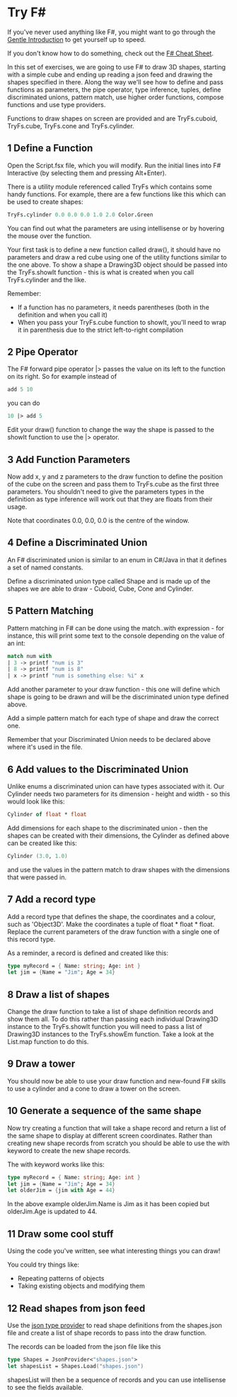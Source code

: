 Try F#
======

If you've never used anything like F#, you might want to go through the [Gentle Introduction](https://github.com/LeedsCodeDojo/TryFSharp/blob/master/Gentle%20Introduction.fsx) to get yourself up to speed.

If you don't know how to do something, check out the [F# Cheat Sheet](http://dungpa.github.io/fsharp-cheatsheet/).

In this set of exercises, we are going to use F# to draw 3D shapes, starting with a simple cube and ending up reading a json feed and drawing the shapes specified in there.  Along the way we'll see how to define and pass functions as parameters, the pipe operator, type inference, tuples, define discriminated unions, pattern match, use higher order functions, compose functions and use type providers.

Functions to draw shapes on screen are provided and are TryFs.cuboid, TryFs.cube, TryFs.cone and TryFs.cylinder.

## 1 Define a Function ##

Open the Script.fsx file, which you will modify.  Run the initial lines into F# Interactive (by selecting them and pressing Alt+Enter).

There is a utility module referenced called TryFs which contains some handy functions.  For example, there are a few functions like this which can be used to create shapes:

``` fsharp
TryFs.cylinder 0.0 0.0 0.0 1.0 2.0 Color.Green
```

You can find out what the parameters are using intellisense or by hovering the mouse over the function.

Your first task is to define a new function called draw(), it should have no parameters and draw a red cube using one of the utility functions similar to the one above.  To show a shape a Drawing3D object should be passed into the TryFs.showIt function - this is what is created when you call TryFs.cylinder and the like.

Remember:
* If a function has no parameters, it needs parentheses (both in the definition and when you call it)
* When you pass your TryFs.cube function to showIt, you'll need to wrap it in parenthesis due to the strict left-to-right compilation

## 2 Pipe Operator ##

The F# forward pipe operator |> passes the value on its left to the function on its right.  So for example instead of
``` fsharp
add 5 10
```
you can do
``` fsharp
10 |> add 5
```

Edit your draw() function to change the way the shape is passed to the showIt function to use the |> operator.

## 3 Add Function Parameters ##

Now add x, y and z parameters to the draw function to define the position of the cube on the screen and pass them to TryFs.cube as the first three parameters.  You shouldn't need to give the parameters types in the definition as type inference will work out that they are floats from their usage. 

Note that coordinates 0.0, 0.0, 0.0 is the centre of the window.

## 4 Define a Discriminated Union ##

An F# discriminated union is similar to an enum in C#/Java in that it defines a set of named constants.

Define a discriminated union type called Shape and is made up of the shapes we are able to draw - Cuboid, Cube, Cone and Cylinder.

## 5 Pattern Matching ##

Pattern matching in F# can be done using the match..with expression - for instance, this will print some text to the console depending on the value of an int:

``` fsharp
match num with
| 3 -> printf "num is 3"
| 8 -> printf "num is 8"
| x -> printf "num is something else: %i" x
```

Add another parameter to your draw function - this one will define which shape is going to be drawn and will be the discriminated union type defined above.

Add a simple pattern match for each type of shape and draw the correct one.

Remember that your Discriminated Union needs to be declared above where it's used in the file.

## 6 Add values to the Discriminated Union ##

Unlike enums a discriminated union can have types associated with it.  Our Cylinder needs two parameters for its dimension - height and width - so this would look like this:

``` fsharp
Cylinder of float * float
```

Add dimensions for each shape to the discriminated union - then the shapes can be created with their dimensions, the Cylinder as defined above can be created like this:

``` fsharp
Cylinder (3.0, 1.0)
```
and use the values in the pattern match to draw shapes with the dimensions that were passed in.

## 7 Add a record type ##

Add a record type that defines the shape, the coordinates and a colour, such as 'Object3D'.  Make the coordinates a tuple of float * float * float.  Replace the current parameters of the draw function with a single one of this record type.

As a reminder, a record is defined and created like this:
``` fsharp
type myRecord = { Name: string; Age: int }
let jim = {Name = "Jim"; Age = 34}
```

## 8 Draw a list of shapes ##

Change the draw function to take a list of shape definition records and show them all.  To do this rather than passing each individual Drawing3D instance to the TryFs.showIt function you will need to pass a list of Drawing3D instances to the TryFs.showEm function.  Take a look at the List.map function to do this.

## 9 Draw a tower ##

You should now be able to use your draw function and new-found F# skills to use a cylinder and a cone to draw a tower on the screen.

## 10 Generate a sequence of the same shape ##

Now try creating a function that will take a shape record and return a list of the same shape to display at different screen coordinates.  Rather than creating new shape records from scratch you should be able to use the with keyword to create the new shape records.

The with keyword works like this:

``` fsharp
type myRecord = { Name: string; Age: int }
let jim = {Name = "Jim"; Age = 34}
let olderJim = {jim with Age = 44}
```

In the above example olderJim.Name is Jim as it has been copied but olderJim.Age is updated to 44.

## 11 Draw some cool stuff ##

Using the code you've written, see what interesting things you can draw!

You could try things like:
* Repeating patterns of objects
* Taking existing objects and modifying them

## 12 Read shapes from json feed ##

Use the [json type provider](http://fsharp.github.io/FSharp.Data/library/JsonProvider.html) to read shape definitions from the shapes.json file and create a list of shape records to pass into the draw function.

The records can be loaded from the json file like this

``` fsharp
type Shapes = JsonProvider<"shapes.json">
let shapesList = Shapes.Load("shapes.json")
```

shapesList will then be a sequence of records and you can use intellisense to see the fields available.



